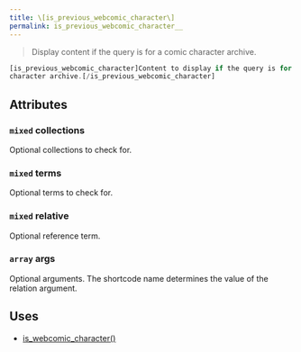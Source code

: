 ```yaml
---
title: \[is_previous_webcomic_character\]
permalink: is_previous_webcomic_character__
---
```


> Display content if the query is for a comic character archive.

```php
[is_previous_webcomic_character]Content to display if the query is for the previous comic
character archive.[/is_previous_webcomic_character]
```

## Attributes

### `mixed` collections
Optional collections to check for.

### `mixed` terms
Optional terms to check for.

### `mixed` relative
Optional reference term.

### `array` args
Optional arguments. The shortcode name determines the
value of the relation argument.

## Uses
- [is_webcomic_character()](is_webcomic_character())
